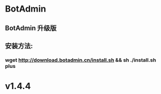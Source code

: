 # BotAdmin
## BotAdmin 升级版
## 安装方法:
### wget http://download.botadmin.cn/install.sh && sh ./install.sh plus
# v1.4.4
